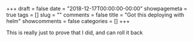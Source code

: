 +++
draft = false
date = "2018-12-17T00:00:00-00:00"
showpagemeta = true
tags = []
slug = ""
comments = false
title = "Got this deploying with helm"
showcomments = false
categories = []
+++

This is really just to prove that I did, and can roll it back